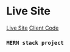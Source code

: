 # Live Site
[Live Site](https://handyman-repairs.web.app/)
[Client Code](https://github.com/mutasimifaz/HandyMan-client)

### `MERN stack project`

